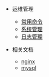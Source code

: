 - 运维管理

  - [常用命令](/deploy/operations/shell)
  - [系统管理](/deploy/operations/sys)
  - [日志管理](/deploy/operations/logmanagement)

- 相关文档

  - [nginx](/deploy/docs/nginx)
  - [mysql](/deploy/docs/mysql)
